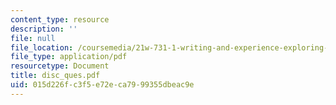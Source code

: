 ```yaml
---
content_type: resource
description: ''
file: null
file_location: /coursemedia/21w-731-1-writing-and-experience-exploring-self-in-society-spring-2004/015d226fc3f5e72eca7999355dbeac9e_disc_ques.pdf
file_type: application/pdf
resourcetype: Document
title: disc_ques.pdf
uid: 015d226f-c3f5-e72e-ca79-99355dbeac9e
---
```

